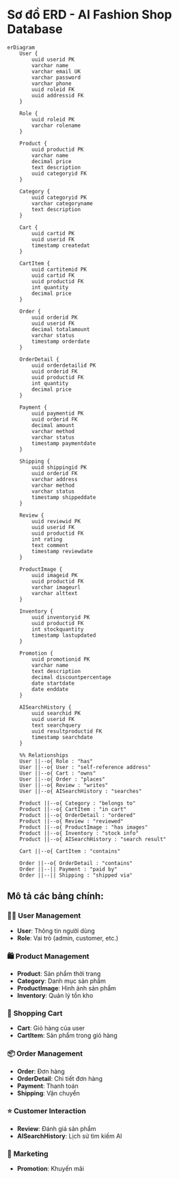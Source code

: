 # Sơ đồ ERD - AI Fashion Shop Database

```mermaid
erDiagram
    User {
        uuid userid PK
        varchar name
        varchar email UK
        varchar password
        varchar phone
        uuid roleid FK
        uuid addressid FK
    }
    
    Role {
        uuid roleid PK
        varchar rolename
    }
    
    Product {
        uuid productid PK
        varchar name
        decimal price
        text description
        uuid categoryid FK
    }
    
    Category {
        uuid categoryid PK
        varchar categoryname
        text description
    }
    
    Cart {
        uuid cartid PK
        uuid userid FK
        timestamp createdat
    }
    
    CartItem {
        uuid cartitemid PK
        uuid cartid FK
        uuid productid FK
        int quantity
        decimal price
    }
    
    Order {
        uuid orderid PK
        uuid userid FK
        decimal totalamount
        varchar status
        timestamp orderdate
    }
    
    OrderDetail {
        uuid orderdetailid PK
        uuid orderid FK
        uuid productid FK
        int quantity
        decimal price
    }
    
    Payment {
        uuid paymentid PK
        uuid orderid FK
        decimal amount
        varchar method
        varchar status
        timestamp paymentdate
    }
    
    Shipping {
        uuid shippingid PK
        uuid orderid FK
        varchar address
        varchar method
        varchar status
        timestamp shippeddate
    }
    
    Review {
        uuid reviewid PK
        uuid userid FK
        uuid productid FK
        int rating
        text comment
        timestamp reviewdate
    }
    
    ProductImage {
        uuid imageid PK
        uuid productid FK
        varchar imageurl
        varchar alttext
    }
    
    Inventory {
        uuid inventoryid PK
        uuid productid FK
        int stockquantity
        timestamp lastupdated
    }
    
    Promotion {
        uuid promotionid PK
        varchar name
        text description
        decimal discountpercentage
        date startdate
        date enddate
    }
    
    AISearchHistory {
        uuid searchid PK
        uuid userid FK
        text searchquery
        uuid resultproductid FK
        timestamp searchdate
    }

    %% Relationships
    User ||--o{ Role : "has"
    User ||--o{ User : "self-reference address"
    User ||--o{ Cart : "owns"
    User ||--o{ Order : "places"
    User ||--o{ Review : "writes"
    User ||--o{ AISearchHistory : "searches"
    
    Product ||--o{ Category : "belongs to"
    Product ||--o{ CartItem : "in cart"
    Product ||--o{ OrderDetail : "ordered"
    Product ||--o{ Review : "reviewed"
    Product ||--o{ ProductImage : "has images"
    Product ||--o{ Inventory : "stock info"
    Product ||--o{ AISearchHistory : "search result"
    
    Cart ||--o{ CartItem : "contains"
    
    Order ||--o{ OrderDetail : "contains"
    Order ||--|| Payment : "paid by"
    Order ||--|| Shipping : "shipped via"
```

## Mô tả các bảng chính:

### 🧑‍💼 **User Management**
- **User**: Thông tin người dùng
- **Role**: Vai trò (admin, customer, etc.)

### 🛍️ **Product Management**
- **Product**: Sản phẩm thời trang
- **Category**: Danh mục sản phẩm
- **ProductImage**: Hình ảnh sản phẩm
- **Inventory**: Quản lý tồn kho

### 🛒 **Shopping Cart**
- **Cart**: Giỏ hàng của user
- **CartItem**: Sản phẩm trong giỏ hàng

### 📦 **Order Management**
- **Order**: Đơn hàng
- **OrderDetail**: Chi tiết đơn hàng
- **Payment**: Thanh toán
- **Shipping**: Vận chuyển

### ⭐ **Customer Interaction**
- **Review**: Đánh giá sản phẩm
- **AISearchHistory**: Lịch sử tìm kiếm AI

### 🎯 **Marketing**
- **Promotion**: Khuyến mãi